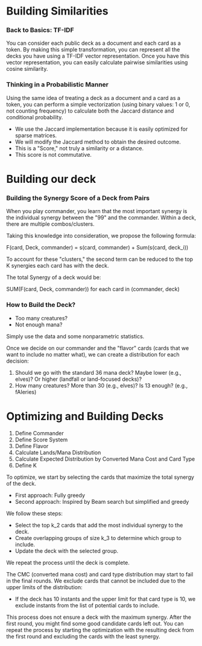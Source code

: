 
# Building Similarities

### Back to Basics: TF-IDF

You can consider each public deck as a document and each card as a token. By making this simple transformation, you can represent all the decks you have using a TF-IDF vector representation. Once you have this vector representation, you can easily calculate pairwise similarities using cosine similarity.

### Thinking in a Probabilistic Manner

Using the same idea of treating a deck as a document and a card as a token, you can perform a simple vectorization (using binary values: 1 or 0, not counting frequency) to calculate both the Jaccard distance and conditional probability.

- We use the Jaccard implementation because it is easily optimized for sparse matrices.
- We will modify the Jaccard method to obtain the desired outcome.
- This is a "Score," not truly a similarity or a distance.
- This score is not commutative.


# Building our deck

### Building the Synergy Score of a Deck from Pairs

When you play commander, you learn that the most important synergy is the individual synergy between the "99" and the commander. Within a deck, there are multiple combos/clusters.

Taking this knowledge into consideration, we propose the following formula:

F(card, Deck, commander) = s(card, commander) + Sum(s(card, deck_i))

To account for these "clusters," the second term can be reduced to the top K synergies each card has with the deck.

The total Synergy of a deck would be:

SUM(F(card, Deck, commander)) for each card in (commander, deck)

### How to Build the Deck?

- Too many creatures?
- Not enough mana?

Simply use the data and some nonparametric statistics.

Once we decide on our commander and the "flavor" cards (cards that we want to include no matter what), we can create a distribution for each decision:

1. Should we go with the standard 36 mana deck? Maybe lower (e.g., elves)? Or higher (landfall or land-focused decks)?
2. How many creatures? More than 30 (e.g., elves)? Is 13 enough? (e.g., fAIeries)

# Optimizing and Building Decks

1. Define Commander
2. Define Score System
3. Define Flavor
4. Calculate Lands/Mana Distribution
5. Calculate Expected Distribution by Converted Mana Cost and Card Type
6. Define K

To optimize, we start by selecting the cards that maximize the total synergy of the deck.

- First approach: Fully greedy
- Second approach: Inspired by Beam search but simplified and greedy

We follow these steps:

- Select the top k_2 cards that add the most individual synergy to the deck.
- Create overlapping groups of size k_3 to determine which group to include.
- Update the deck with the selected group.

We repeat the process until the deck is complete.

The CMC (converted mana cost) and card type distribution may start to fail in the final rounds. We exclude cards that cannot be included due to the upper limits of the distribution:

- If the deck has 10 instants and the upper limit for that card type is 10, we exclude instants from the list of potential cards to include.

This process does not ensure a deck with the maximum synergy. After the first round, you might find some good candidate cards left out. You can repeat the process by starting the optimization with the resulting deck from the first round and excluding the cards with the least synergy.